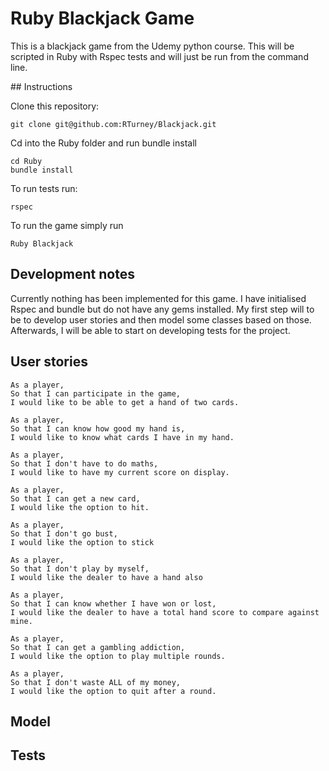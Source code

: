 # Ruby Blackjack Game

This is a blackjack game from the Udemy python course. This will be scripted in Ruby with Rspec tests and will just be run from the command line.

## Instructions

Clone this repository:
```
git clone git@github.com:RTurney/Blackjack.git
```
Cd into the Ruby folder and run bundle install
```
cd Ruby
bundle install
```
To run tests run:
```
rspec
```
To run the game simply run
```
Ruby Blackjack
```

## Development notes

Currently nothing has been implemented for this game.
I have initialised Rspec and bundle but do not have any gems installed.
My first step will to be to develop user stories and then model some classes based on those.
Afterwards, I will be able to start on developing tests for the project.


## User stories

```
As a player,
So that I can participate in the game,
I would like to be able to get a hand of two cards.
```
```
As a player,
So that I can know how good my hand is,
I would like to know what cards I have in my hand.
```
```
As a player,
So that I don't have to do maths,
I would like to have my current score on display.
```
```
As a player,
So that I can get a new card,
I would like the option to hit.
```
```
As a player,
So that I don't go bust,
I would like the option to stick
```
```
As a player,
So that I don't play by myself,
I would like the dealer to have a hand also
```
```
As a player,
So that I can know whether I have won or lost,
I would like the dealer to have a total hand score to compare against mine.
```
```
As a player,
So that I can get a gambling addiction,
I would like the option to play multiple rounds.
```
```
As a player,
So that I don't waste ALL of my money,
I would like the option to quit after a round.
```

## Model


## Tests
